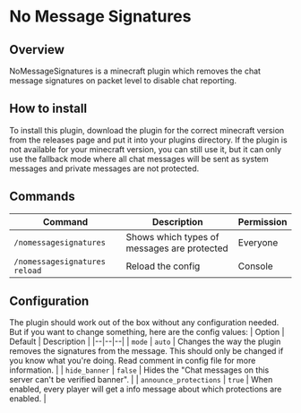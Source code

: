 # No Message Signatures
## Overview
NoMessageSignatures is a minecraft plugin which removes the chat message signatures on packet level to disable chat reporting.
## How to install
To install this plugin, download the plugin for the correct minecraft version from the releases page and put it into your plugins directory.
If the plugin is not available for your minecraft version, you can still use it, but it can only use the fallback mode where all chat messages will be sent as system messages and private messages are not protected.
## Commands
| Command | Description | Permission |
|--|--|--|
| `/nomessagesignatures` | Shows which types of messages are protected | Everyone |
| `/nomessagesignatures reload` | Reload the config | Console |
## Configuration
The plugin should work out of the box without any configuration needed. But if you want to change something, here are the config values:
| Option | Default | Description |
|--|--|--|
| `mode` | `auto` | Changes the way the plugin removes the signatures from the message. This should only be changed if you know what you're doing. Read comment in config file for more information. |
| `hide_banner` | `false` | Hides the "Chat messages on this server can't be verified banner". |
| `announce_protections` | `true` | When enabled, every player will get a info message about which protections are enabled. |
